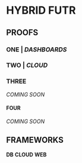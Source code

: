 # HYBRID FUTR 

## PROOFS

### ONE | *DASHBOARDS*

### TWO | *CLOUD*

### THREE 

*COMING SOON*

#### FOUR

*COMING SOON*

## FRAMEWORKS

**DB**
**CLOUD**
**WEB**